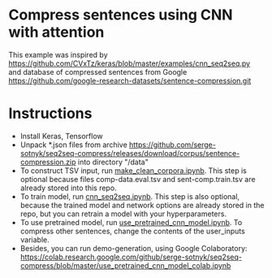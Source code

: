 # Compress sentences using CNN with attention

This example was inspired by https://github.com/CVxTz/keras/blob/master/examples/cnn_seq2seq.py and database of compressed sentences from Google https://github.com/google-research-datasets/sentence-compression.git

# Instructions
- Install Keras, Tensorflow
- Unpack \*.json files from archive https://github.com/serge-sotnyk/seq2seq-compress/releases/download/corpus/sentence-compression.zip into directory "/data"
- To construct TSV input, run [make_clean_corpora.ipynb](make_clean_corpora.ipynb). This step is optional because files comp-data.eval.tsv and sent-comp.train.tsv are already stored into this repo.
- To train model, run [cnn_seq2seq.ipynb](cnn_seq2seq.ipynb). This step is also optional, because the trained model and network options are already stored in the repo, but you can retrain a model with your hyperparameters.
- To use pretrained model, run [use_pretrained_cnn_model.ipynb](use_pretrained_cnn_model.ipynb). To compress other sentences, change the contents of the user_inputs variable.
- Besides, you can run demo-generation, using Google Colaboratory: https://colab.research.google.com/github/serge-sotnyk/seq2seq-compress/blob/master/use_pretrained_cnn_model_colab.ipynb
